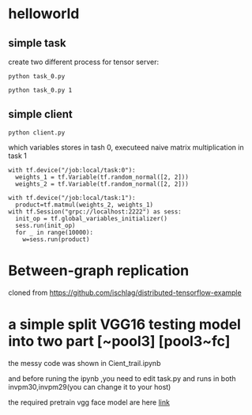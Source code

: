 # helloworld
## simple task
create two different process for tensor server:
```
python task_0.py
```
```
python task_0.py 1
```

## simple client
```
python client.py
```


which variables stores in tash 0,
executeed naive matrix multiplication in task 1
```
with tf.device("/job:local/task:0"):
  weights_1 = tf.Variable(tf.random_normal([2, 2]))
  weights_2 = tf.Variable(tf.random_normal([2, 2]))

with tf.device("/job:local/task:1"):
  product=tf.matmul(weights_2, weights_1) 
with tf.Session("grpc://localhost:2222") as sess:
  init_op = tf.global_variables_initializer() 
  sess.run(init_op)
  for _ in range(10000):
    w=sess.run(product)

```

# Between-graph replication
 cloned from https://github.com/ischlag/distributed-tensorflow-example


# a simple split VGG16 testing model into two part [~pool3] [pool3~fc]

the messy code was shown in Cient_trail.ipynb

and before runing the ipynb ,you need to edit task.py and runs in both invpm30,invpm29(you can change it to your host)


the required pretrain vgg face model are here
[link](https://drive.google.com/open?id=0B0GW3-McRihWM0VsWkh1Q3JYTE0)
